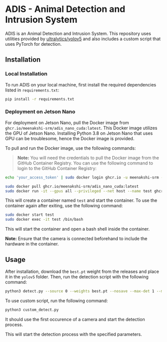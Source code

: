 
# ADIS - Animal Detection and Intrusion System

ADIS is an Animal Detection and Intrusion System. This repository uses utilities provided by [ultralytics/yolov5](https://github.com/ultralytics/yolov5) and also includes a custom script that uses PyTorch for detection.

## Installation

### Local Installation

To run ADIS on your local machine, first install the required dependencies listed in `requirements.txt`:

```bash
pip install -r requirements.txt
```

### Deployment on Jetson Nano

For deployment on Jetson Nano, pull the Docker image from `ghcr.io/meenakshi-srm/adis_nano_cuda:latest`. This Docker image utilizes the GPU of Jetson Nano. Installing Python 3.8 on Jetson Nano that uses GPU can be troublesome, hence the Docker image is provided.

To pull and run the Docker image, use the following commands:
> **Note:** You will need the credentials to pull the Docker image from the GitHub Container Registry. 
You can use the following command to login to the GitHub Container Registry:
```bash
echo 'your_access_token' | sudo docker login ghcr.io -u meenakshi-srm --password-stdin
```

```bash
sudo docker pull ghcr.io/meenakshi-srm/adis_nano_cuda:latest
sudo docker run -it --gpus all --privileged --net host --name test ghcr.io/meenakshi-srm/adis_nano_cuda:latest
```
This will create a container named `test` and start the container.
To use the container again after exiting, use the following command:

```bash
sudo docker start test
sudo docker exec -it test /bin/bash
```
This will start the container and open a bash shell inside the container.

**Note:** Ensure that the camera is connected beforehand to include the hardware in the container.

## Usage

After installation, download the `best.pt` weight from the releases and place it in the `yolov5` folder. Then, run the detection script with the following command:

```bash
python3 detect.py --source 0 --weights best.pt --nosave --max-det 1 --max-conf 0.5
```
To use custom script, run the following command:

```bash
python3 custom_detect.py
```
It should use the first occurence of a camera and start the detection process.

This will start the detection process with the specified parameters.